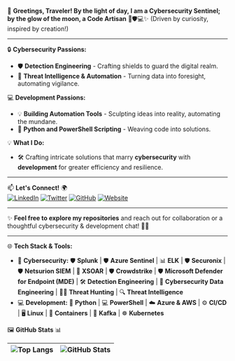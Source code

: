 👋 **Greetings, Traveler! By the light of day, I am a Cybersecurity Sentinel; by the glow of the moon, a Code Artisan** 🌌🛡️💻✨ (Driven by curiosity, inspired by creation!)

---

🔒 **Cybersecurity Passions:**
- 🛡️ **Detection Engineering** - Crafting shields to guard the digital realm.
- 🔐 **Threat Intelligence & Automation** - Turning data into foresight, automating vigilance.

💻 **Development Passions:**
- 💡 **Building Automation Tools** - Sculpting ideas into reality, automating the mundane.
- 🐍 **Python and PowerShell Scripting** - Weaving code into solutions.

💡 **What I Do:**
- 🛠️ Crafting intricate solutions that marry **cybersecurity** with **development** for greater efficiency and resilience.

---

📫 **Let's Connect!** 🌍  
[![LinkedIn](https://img.shields.io/badge/LinkedIn-%230077B5.svg?&style=for-the-badge&logo=linkedin&logoColor=white)](https://www.linkedin.com/in/gurmukhnishan-singh/) [![Twitter](https://img.shields.io/badge/Twitter-%231DA1F2.svg?&style=for-the-badge&logo=twitter&logoColor=white)](https://twitter.com/g_nishan_singh) [![GitHub](https://img.shields.io/badge/GitHub-%2312100E.svg?&style=for-the-badge&logo=github&logoColor=white)](https://github.com/GNishanSingh) [![Website](https://img.shields.io/badge/Website-%23000000.svg?&style=for-the-badge&logo=internet-explorer&logoColor=white)](https://info.g-nishansingh.com)

---

✨ **Feel free to explore my repositories** and reach out for collaboration or a thoughtful cybersecurity & development chat! 💬🤝

---

🌐 **Tech Stack & Tools:**
- 🔐 **Cybersecurity:** 🛡️ **Splunk** | 🛡️ **Azure Sentinel** | 📊 **ELK** | 🛡️ **Securonix** | 🛡️ **Netsurion SIEM** | 🤖 **XSOAR** | 🛡️ **Crowdstrike** | 🛡️ **Microsoft Defender for Endpoint (MDE)** | 🛠️ **Detection Engineering** | 🔧 **Cybersecurity Data Engineering** | 🕵️‍♂️ **Threat Hunting** | 🔍 **Threat Intelligence**
- 💻 **Development:** 🐍 **Python** | 💻 **PowerShell** | ☁️ **Azure & AWS** | ⚙️ **CI/CD** | 🖥️ **Linux** | 🐳 **Containers** | 🔗 **Kafka** | ☸️ **Kubernetes**

🖼️ **GitHub Stats** 📊

| ![Top Langs](https://github-readme-stats.vercel.app/api/top-langs/?username=GNishanSingh&layout=compact&theme=chartreuse-dark) |![GitHub Stats](https://github-readme-stats.vercel.app/api?username=GNishanSingh&show_icons=true&theme=chartreuse-dark) |
| --- | --- |